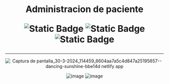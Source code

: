 <h1 align="center"> Administracion de paciente 

  ![Static Badge](https://img.shields.io/badge/HTML-orange)
  ![Static Badge](https://img.shields.io/badge/TAILWIND-blue)
  ![Static Badge](https://img.shields.io/badge/JAVASCRIPT-yellow)
</h1>

<hr>

<div align="center">

![Captura de pantalla_30-3-2024_114459_6604aa7a5c4d847a25195657--dancing-sunshine-bbe14d netlify app](https://github.com/Codermex-freelance/AdmPaciente/assets/143505447/03e1d1cd-2bc1-4ed8-b23e-3f482a0dbcc6)

![image](https://github.com/Codermex-freelance/AdmPaciente/assets/143505447/4c878346-95be-4c73-9b4e-dfdf56d7af52) ![image](https://github.com/Codermex-freelance/AdmPaciente/assets/143505447/07592da1-f41d-48b2-8b8e-1e87d98bf4a0)

</div>
